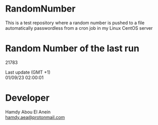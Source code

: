 # RandomNumber    
This is a test repository where a random number is pushed to a file automatically passwordless from a cron job in my Linux CentOS server    
# Random Number of the last run   
21783
      
Last update (GMT +1)    
01/09/23 02:00:01
# Developer    
Hamdy Abou El Anein   
hamdy.aea@protonmail.com
